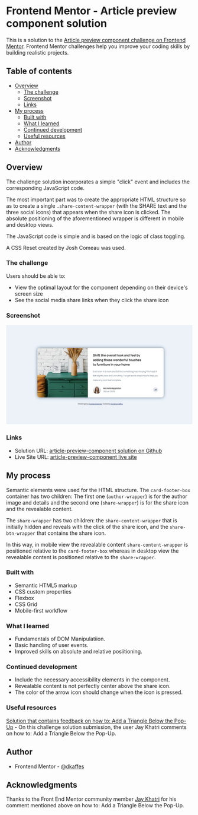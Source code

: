 # Frontend Mentor - Article preview component solution

This is a solution to the [Article preview component challenge on Frontend Mentor](https://www.frontendmentor.io/challenges/article-preview-component-dYBN_pYFT). Frontend Mentor challenges help you improve your coding skills by building realistic projects.

## Table of contents

- [Overview](#overview)
  - [The challenge](#the-challenge)
  - [Screenshot](#screenshot)
  - [Links](#links)
- [My process](#my-process)
  - [Built with](#built-with)
  - [What I learned](#what-i-learned)
  - [Continued development](#continued-development)
  - [Useful resources](#useful-resources)
- [Author](#author)
- [Acknowledgments](#acknowledgments)

## Overview

The challenge solution incorporates a simple "click" event and includes the corresponding JavaScript code.

The most important part was to create the appropriate HTML structure so as to create a single `.share-content-wrapper` (with the SHARE text and the three social icons) that appears when the share icon is clicked. The absolute positioning of the aforementioned wrapper is different in mobile and desktop views.

The JavaScript code is simple and is based on the logic of class toggling.

A CSS Reset created by Josh Comeau was used.

### The challenge

Users should be able to:

- View the optimal layout for the component depending on their device's screen size
- See the social media share links when they click the share icon

### Screenshot

![Screenshot of the solution](./images/screenshot-solution.jpg)

### Links

- Solution URL: [article-preview-component solution on Github](https://github.com/dkaffes/article-preview-component)
- Live Site URL: [article-preview-component live site](https://dkaffes.github.io/article-preview-component/)

## My process

Semantic elements were used for the HTML structure. The `card-footer-box` container has two children: The first one (`author-wrapper`) is for the author image and details and the second one (`share-wrapper`) is for the share icon and the revealable content.

The `share-wrapper` has two children: the `share-content-wrapper` that is initially hidden and reveals with the click of the share icon, and the `share-btn-wrapper` that contains the share icon.

In this way, in mobile view the revealable content `share-content-wrapper` is positioned relative to the `card-footer-box` whereas in desktop view the revealable content is positioned relative to the `share-wrapper`.

### Built with

- Semantic HTML5 markup
- CSS custom properties
- Flexbox
- CSS Grid
- Mobile-first workflow

### What I learned

- Fundamentals of DOM Manipulatiion.
- Basic handling of user events.
- Improved skills on absolute and relative posiitioning.

### Continued development

- Include the necessary accessibility elements in the component.
- Revealable content is not perfectly center above the share icon.
- The color of the arrow icon should change when the icon is pressed.

### Useful resources

[Solution that contains feedback on how to: Add a Triangle Below the Pop-Up](https://www.frontendmentor.io/solutions/responsive-lading-page-OgA_P8XL1I) - On this challenge solution submission, the user Jay Khatri comments on how to: Add a Triangle Below the Pop-Up.

## Author

- Frontend Mentor - [@dkaffes](https://www.frontendmentor.io/profile/dkaffes)

## Acknowledgments

Thanks to the Front End Mentor community member [Jay Khatri](https://www.frontendmentor.io/profile/khatri2002) for his comment mentioned above on how to: Add a Triangle Below the Pop-Up.
